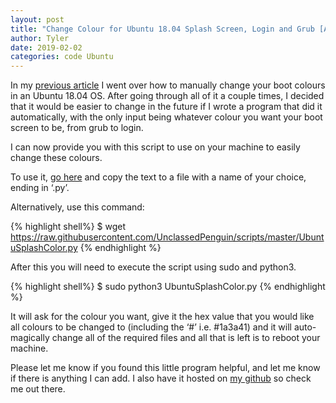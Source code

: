 ```yaml
---
layout: post
title: "Change Colour for Ubuntu 18.04 Splash Screen, Login and Grub [Automatically]"
author: Tyler
date: 2019-02-02
categories: code Ubuntu
---
```


In my [previous article](https://unclassedpenguin.github.io/code/ubuntu/2019/01/19/change-ubuntu-color-manually.html) I went over how to manually change your boot colours in an Ubuntu 18.04 OS. After going through all of it a couple times, I decided that it would be easier to change in the future if I wrote a program that did it automatically, with the only input being whatever colour you want your boot screen to be, from grub to login.

I can now provide you with this script to use on your machine to easily change these colours.

To use it, [go here](https://raw.githubusercontent.com/UnclassedPenguin/scripts/master/UbuntuSplashColor.py) and copy the text to a file with a name of your choice, ending in ‘.py’.

Alternatively, use this command:

{% highlight shell%}
$ wget https://raw.githubusercontent.com/UnclassedPenguin/scripts/master/UbuntuSplashColor.py
{% endhighlight %}



After this you will need to execute the script using sudo and python3. 

{% highlight shell%}
$ sudo python3 UbuntuSplashColor.py
{% endhighlight %}

It will ask for the colour you want, give it the hex value that you would like all colours to be changed to (including the ‘#’ i.e. #1a3a41) and it will auto-magically change all of the required files and all that is left is to reboot your machine.

Please let me know if you found this little program helpful, and let me know if there is anything I can add. I also have it hosted on [my github](https://github.com/UnclassedPenguin) so check me out there. 
